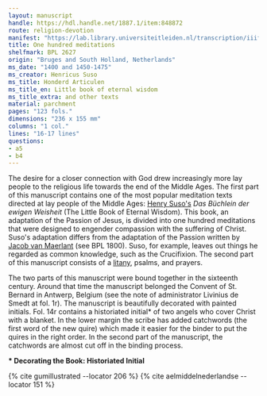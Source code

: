 ```yaml
---
layout: manuscript
handle: https://hdl.handle.net/1887.1/item:848872
route: religion-devotion
manifest: "https://lab.library.universiteitleiden.nl/transcription/iiif/110/manifest"
title: One hundred meditations
shelfmark: BPL 2627
origin: "Bruges and South Holland, Netherlands"
ms_date: "1400 and 1450-1475"
ms_creator: Henricus Suso
ms_title: Honderd Articulen
ms_title_en: Little book of eternal wisdom
ms_title_extra: and other texts
material: parchment
pages: "123 fols."
dimensions: "236 x 155 mm"
columns: "1 col."
lines: "16-17 lines"
questions:
- a5
- b4
---
```


The desire for a closer connection with God drew increasingly more lay
people to the religious life towards the end of the Middle Ages. The
first part of this manuscript contains one of the most popular
meditation texts directed at lay people of the Middle Ages: [Henry
Suso's](https://en.wikipedia.org/wiki/Henry_Suso) *Das Büchlein der ewigen Weisheit* (The Little Book of Eternal Wisdom). This book, an
adaptation of the Passion of Jesus, is divided into one hundred
meditations that were designed to engender compassion with the suffering
of Christ. Suso's adaptation differs from the adaptation of the Passion
written by [Jacob van
Maerlant](https://en.wikipedia.org/wiki/Jacob_van_Maerlant) (see BPL
1800). Suso, for example, leaves out things he regarded as common
knowledge, such as the Crucifixion. The second part of this manuscript
consists of a
[litany](https://en.wikipedia.org/wiki/Litany#Catholic_litanies),
psalms, and prayers.

The two parts of this manuscript were bound together in the sixteenth
century. Around that time the manuscript belonged the Convent of St.
Bernard in Antwerp, Belgium (see the note of administrator Livinius de
Smedt at fol. 1r). The manuscript is beautifully decorated with painted
initials. Fol. 14r contains a historiated initial\* of two angels who
cover Christ with a blanket. In the lower margin the scribe has added
catchwords (the first word of the new quire) which made it easier for
the binder to put the quires in the right order. In the second part of
the manuscript, the catchwords are almost cut off in the binding
process.

**\* Decorating the Book: Historiated Initial**

{% cite gumillustrated --locator 206 %}
{% cite aelmiddelnederlandse --locator 151 %}